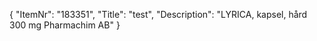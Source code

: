 {
  "ItemNr": "183351",
  "Title": "test",
  "Description": "LYRICA, kapsel, hård 300 mg Pharmachim AB"
}
